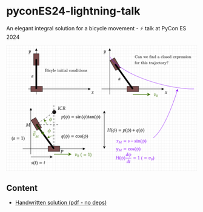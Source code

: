 # pyconES24-lightning-talk

An elegant integral solution for a bicycle movement - ⚡ talk at PyCon ES 2024


![header](diagram-1.png)

## Content

- [Handwritten solution (pdf - no deps)](https://github.com/KikeM/pycones24-lightning-talk/blob/main/solution.pdf)

